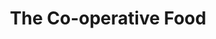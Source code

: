 ---
title: "The Co-operative Food"
url: /derby/the-co-operative-food-bembridge-drive/
shop: supermarket
---